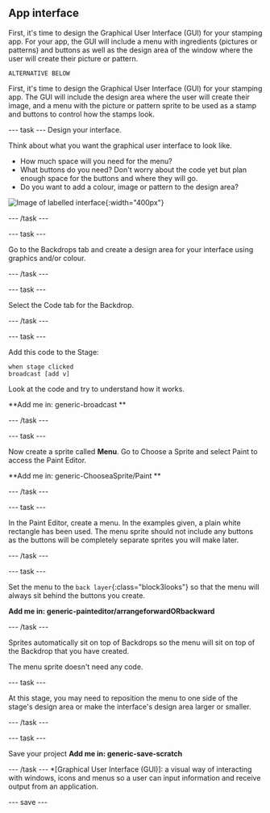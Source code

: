 ## App interface

First, it's time to design the Graphical User Interface (GUI) for your stamping app. For your app, the GUI will include a menu with ingredients (pictures or patterns) and buttons as well as the design area of the window where the user will create their picture or pattern.

`ALTERNATIVE BELOW`

First, it's time to design the Graphical User Interface (GUI) for your stamping app. The GUI will include the design area where the user will create their image, and a menu with the picture or pattern sprite to be used as a stamp and buttons to control how the stamps look.

--- task ---
Design your interface.

Think about what you want the graphical user interface to look like.
+ How much space will you need for the menu?
+ What buttons do you need? Don't worry about the code yet but plan enough space for the buttons and where they will go.
+ Do you want to add a colour, image or pattern to the design area?

![Image of labelled interface](images/labelled_interface.png){:width="400px"}

--- /task ---

--- task ---

Go to the Backdrops tab and create a design area for your interface using graphics and/or colour.

--- /task ---

--- task ---

Select the Code tab for the Backdrop.

--- /task ---

--- task ---

Add this code to the Stage:

```blocks3
when stage clicked
broadcast [add v]
```
Look at the code and try to understand how it works.

**Add me in: generic-broadcast **

--- /task ---

--- task ---

Now create a sprite called **Menu**. Go to Choose a Sprite and select Paint to access the Paint Editor.

**Add me in: generic-ChooseaSprite/Paint **

--- /task ---

--- task ---

In the Paint Editor, create a menu. In the examples given, a plain white rectangle has been used. The menu sprite should not include any buttons as the buttons will be completely separate sprites you will make later.

--- /task ---

--- task ---

Set the menu to the `back layer`{:class="block3looks"} so that the menu will always sit behind the buttons you create.

**Add me in: generic-painteditor/arrangeforwardORbackward**

--- /task ---

Sprites automatically sit on top of Backdrops so the menu will sit on top of the Backdrop that you have created. 

The menu sprite doesn't need any code.

--- task ---

At this stage, you may need to reposition the menu to one side of the stage's design area or make the interface's design area larger or smaller.

--- /task ---

--- task ---

Save your project
**Add me in: generic-save-scratch**

--- /task ---
*[Graphical User Interface (GUI)]: a visual way of interacting with windows, icons and menus so a user can input information and receive output from an application.

--- save ---
